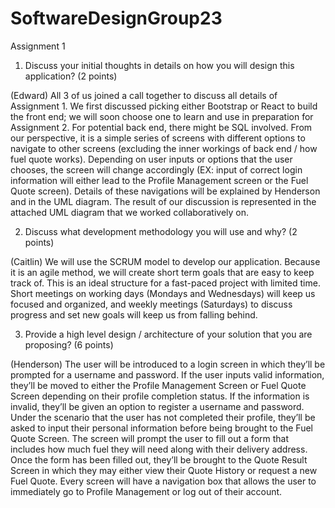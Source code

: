 # SoftwareDesignGroup23
Assignment 1

1. Discuss your initial thoughts in details on how you will design this application? (2 points)


(Edward) All 3 of us joined a call together to discuss all details of Assignment 1. We first discussed picking either Bootstrap or React to build the front end; we will soon choose one to learn and use in preparation for Assignment 2. For potential back end, there might be SQL involved. From our perspective, it is a simple series of screens with different options to navigate to other screens (excluding the inner workings of back end / how fuel quote works). Depending on user inputs or options that the user chooses, the screen will change accordingly (EX: input of correct login information will either lead to the Profile Management screen or the Fuel Quote screen). Details of these navigations will be explained by Henderson and in the UML diagram. The result of our discussion is represented in the attached UML diagram that we worked collaboratively on. 

2. Discuss what development methodology you will use and why? (2 points)

(Caitlin) We will use the SCRUM model to develop our application. Because it is an agile method, we will create short term goals that are easy to keep track of. This is an ideal structure for a fast-paced project with limited time. Short meetings on working days (Mondays and Wednesdays) will keep us focused and organized, and weekly meetings (Saturdays) to discuss progress and set new goals will keep us from falling behind.


3. Provide a high level design / architecture of your solution that you are proposing? (6 points)

(Henderson) The user will be introduced to a login screen in which they’ll be prompted for a username and password. If the user inputs valid information, they’ll be moved to either the Profile Management Screen or Fuel Quote Screen depending on their profile completion status. If the information is invalid, they’ll be given an option to register a username and password. Under the scenario that the user has not completed their profile, they’ll be asked to input their personal information before being brought to the Fuel Quote Screen. The screen will prompt the user to fill out a form that includes how much fuel they will need along with their delivery address. Once the form has been filled out, they’ll be brought to the Quote Result Screen in which they may either view their Quote History or request a new Fuel Quote. Every screen will have a navigation box that allows the user to immediately go to Profile Management or log out of their account.




